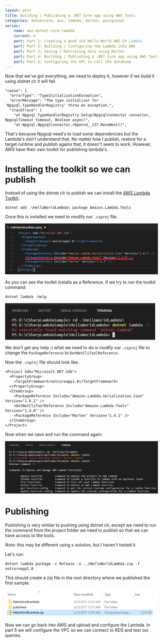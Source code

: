```yaml
---
layout: post
title: Building / Publishing a .NET Core app using AWS Tools
categories: dotnetcore, aws, lambda, marten, postgresql
series:
	name: aws-dotnet-core-lambda
	current: 4
	part: Part 1: Creating a good old Hello World AWS C# Lambda
	part: Part 2: Building / Configuring the Lambda into AWS
	part: Part 3: Saving / Retrieving data using Marten
	part: Part 4: Building / Publishing a .NET Core app using AWS Tools
	part: Part 5: Configuring the VPC to call the database
---
```


Now that we've got everything, we need to deploy it, however if we build it using dotnet clr it will fail. 

    "cause": {
      "errorType": "TypeInitializationException",
      "errorMessage": "The type initializer for 'Npgsql.TypeHandlerRegistry' threw an exception.",
      "stackTrace": [
        "at Npgsql.TypeHandlerRegistry.Setup(NpgsqlConnector connector, NpgsqlTimeout timeout, Boolean async)",
        "at Npgsql.NpgsqlConnector.<Open>d__137.MoveNext()",

That's because Npgsql need's to load some dependencies but the Lambda's don't understand that. No matter how I publish, restore for a target runtime and publish agains that, it doesn't seem to work. However, AWS have their own toolkit for publishing lambda's. 

<!--excerpt-->

# Installing the toolkit so we can publish

Instead of using the dotnet clr to publish we can install the [AWS Lambda Toolkit](https://www.nuget.org/packages/Amazon.Lambda.Tools). 

	dotnet add .\HelloWorldLambda\ package Amazon.Lambda.Tools
Once this is installed we need to modify our `.csproj` file.

![](/images/part-4-01.png)

As you can see the toolkit installs as a Reference. If we try to run the toolkit command:

	dotnet lambda -help

![](/images/part-4-02.png)

We don't get any help :( what we need to do is modify our `.csproj` file to change the `PackageReference` to `DotNetCliToolReference`. 

Now the `.csproj` file should look like:

    <Project Sdk="Microsoft.NET.Sdk">
      <PropertyGroup>
        <TargetFramework>netcoreapp1.0</TargetFramework>
      </PropertyGroup>
      <ItemGroup>
        <PackageReference Include="Amazon.Lambda.Serialization.Json" Version="1.0.1" />
        <DotNetCliToolReference Include="Amazon.Lambda.Tools" Version="1.4.0" />
        <PackageReference Include="Marten" Version="1.4.1" />
      </ItemGroup>
    </Project>

Now when we save and run the command again:

![](/images/part-4-03.png)

# Publishing

Publishing is very similar to pushing using dotnet clr, except we need to run the command from the project folder we need to publish so that we can have access to the tools. 

Note: this may be different using s solution, but I haven't tested it.

Let's run:

	dotnet lambda package -c Release -o ../HelloWorldLambda.zip -f netcoreapp1.0

This should create a zip file in the root directory where we published the first sample.

![](/images/part-4-04.png)

Now we can go back into AWS and upload and configure the Lambda. In part 5 we will configure the VPC so we can connect to RDS and test our queries.
